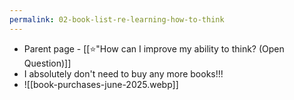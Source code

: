 ```yaml
---
permalink: 02-book-list-re-learning-how-to-think
---
```


- Parent page - [[⭐️"How can I improve my ability to think? (Open Question)]]
- I absolutely don't need to buy any more books!!!
- ![[book-purchases-june-2025.webp]]